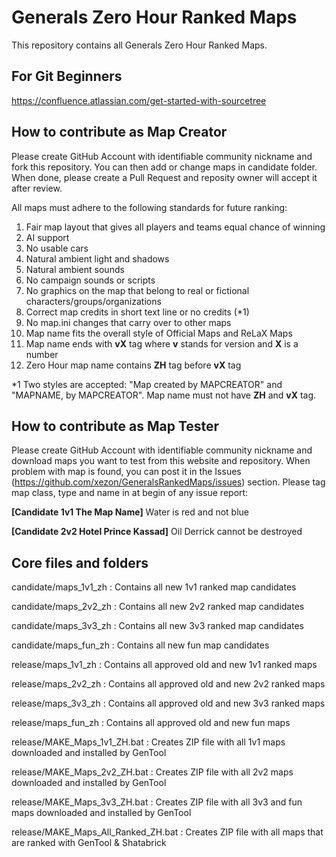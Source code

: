# Generals Zero Hour Ranked Maps

This repository contains all Generals Zero Hour Ranked Maps.

## For Git Beginners
https://confluence.atlassian.com/get-started-with-sourcetree

## How to contribute as Map Creator
Please create GitHub Account with identifiable community nickname and fork this repository. You can then add or change maps in candidate folder. When done, please create a Pull Request and reposity owner will accept it after review.

All maps must adhere to the following standards for future ranking:
1. Fair map layout that gives all players and teams equal chance of winning
2. AI support
3. No usable cars
4. Natural ambient light and shadows
5. Natural ambient sounds
6. No campaign sounds or scripts
7. No graphics on the map that belong to real or fictional characters/groups/organizations
8. Correct map credits in short text line or no credits (*1)
9. No map.ini changes that carry over to other maps
10. Map name fits the overall style of Official Maps and ReLaX Maps
11. Map name ends with **vX** tag where **v** stands for version and **X** is a number
12. Zero Hour map name contains **ZH** tag before **vX** tag

*1 Two styles are accepted: "Map created by MAPCREATOR" and "MAPNAME, by MAPCREATOR". Map name must not have **ZH** and **vX** tag.

## How to contribute as Map Tester
Please create GitHub Account with identifiable community nickname and download maps you want to test from this website and repository. When problem with map is found, you can post it in the Issues (https://github.com/xezon/GeneralsRankedMaps/issues) section. Please tag map class, type and name in at begin of any issue report:

**[Candidate 1v1 The Map Name]** Water is red and not blue

**[Candidate 2v2 Hotel Prince Kassad]** Oil Derrick cannot be destroyed

## Core files and folders
candidate/maps_1v1_zh : Contains all new 1v1 ranked map candidates

candidate/maps_2v2_zh : Contains all new 2v2 ranked map candidates

candidate/maps_3v3_zh : Contains all new 3v3 ranked map candidates

candidate/maps_fun_zh : Contains all new fun map candidates

release/maps_1v1_zh : Contains all approved old and new 1v1 ranked maps

release/maps_2v2_zh : Contains all approved old and new 2v2 ranked maps

release/maps_3v3_zh : Contains all approved old and new 3v3 ranked maps

release/maps_fun_zh : Contains all approved old and new fun maps

release/MAKE_Maps_1v1_ZH.bat : Creates ZIP file with all 1v1 maps downloaded and installed by GenTool

release/MAKE_Maps_2v2_ZH.bat : Creates ZIP file with all 2v2 maps downloaded and installed by GenTool

release/MAKE_Maps_3v3_ZH.bat : Creates ZIP file with all 3v3 and fun maps downloaded and installed by GenTool

release/MAKE_Maps_All_Ranked_ZH.bat : Creates ZIP file with all maps that are ranked with GenTool & Shatabrick
